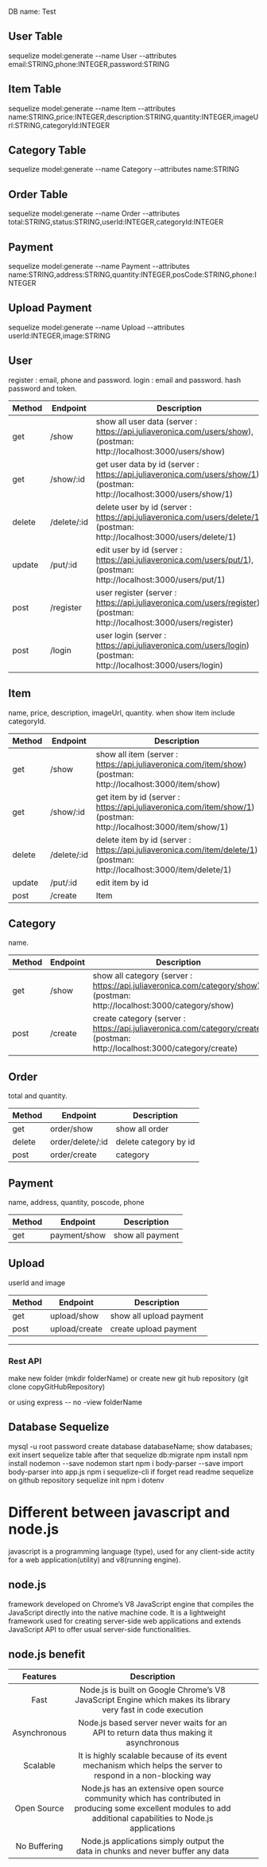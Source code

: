 DB name: Test

## User Table

sequelize model:generate --name User --attributes email:STRING,phone:INTEGER,password:STRING

## Item Table

sequelize model:generate --name Item --attributes name:STRING,price:INTEGER,description:STRING,quantity:INTEGER,imageUrl:STRING,categoryId:INTEGER

## Category Table

sequelize model:generate --name Category --attributes name:STRING

## Order Table

sequelize model:generate --name Order --attributes total:STRING,status:STRING,userId:INTEGER,categoryId:INTEGER

## Payment

sequelize model:generate --name Payment --attributes name:STRING,address:STRING,quantity:INTEGER,posCode:STRING,phone:INTEGER

## Upload Payment

sequelize model:generate --name Upload --attributes userId:INTEGER,image:STRING

## User

register : email, phone and password.
login : email and password.
hash password and token.

| Method | Endpoint    | Description                                                                                                              |
| ------ | ----------- | ------------------------------------------------------------------------------------------------------------------------ |
| get    | /show       | show all user data (server : https://api.juliaveronica.com/users/show), (postman: http://localhost:3000/users/show)      |
| get    | /show/:id   | get user data by id (server : https://api.juliaveronica.com/users/show/1),(postman: http://localhost:3000/users/show/1)  |
| delete | /delete/:id | delete user by id (server : https://api.juliaveronica.com/users/delete/1)(postman: http://localhost:3000/users/delete/1) |
| update | /put/:id    | edit user by id (server : https://api.juliaveronica.com/users/put/1),(postman: http://localhost:3000/users/put/1)        |
| post   | /register   | user register (server : https://api.juliaveronica.com/users/register)(postman: http://localhost:3000/users/register)     |
| post   | /login      | user login (server : https://api.juliaveronica.com/users/login)(postman: http://localhost:3000/users/login)              |

## Item

name, price, description, imageUrl, quantity.
when show item include categoryId.

| Method | Endpoint    | Description                                                                                                            |
| ------ | ----------- | ---------------------------------------------------------------------------------------------------------------------- |
| get    | /show       | show all item (server : https://api.juliaveronica.com/item/show)(postman: http://localhost:3000/item/show)             |
| get    | /show/:id   | get item by id (server : https://api.juliaveronica.com/item/show/1)(postman: http://localhost:3000/item/show/1)        |
| delete | /delete/:id | delete item by id (server : https://api.juliaveronica.com/item/delete/1)(postman: http://localhost:3000/item/delete/1) |
| update | /put/:id    | edit item by id                                                                                                        |
| post   | /create     | Item                                                                                                                   |

## Category

name.

| Method | Endpoint | Description                                                                                                              |
| ------ | -------- | ------------------------------------------------------------------------------------------------------------------------ |
| get    | /show    | show all category (server : https://api.juliaveronica.com/category/show)(postman: http://localhost:3000/category/show)   |
| post   | /create  | create category (server : https://api.juliaveronica.com/category/create)(postman: http://localhost:3000/category/create) |

## Order

total and quantity.

| Method | Endpoint         | Description           |
| ------ | ---------------- | --------------------- |
| get    | order/show       | show all order        |
| delete | order/delete/:id | delete category by id |
| post   | order/create     | category              |

## Payment

name, address, quantity, poscode, phone

| Method | Endpoint     | Description      |
| ------ | ------------ | ---------------- |
| get    | payment/show | show all payment |

## Upload

userId and image

| Method | Endpoint      | Description             |
| ------ | ------------- | ----------------------- |
| get    | upload/show   | show all upload payment |
| post   | upload/create | create upload payment   |

---

### Rest API

make new folder (mkdir folderName) or create new git hub repository (git clone copyGitHubRepository)

or using express -- no -view folderName

## Database Sequelize

mysql -u root password
create database databaseName;
show databases;
exit
insert sequelize table after that sequelize db:migrate
npm install
npm install nodemon --save
nodemon start
npm i body-parser --save
import body-parser into app.js
npm i sequelize-cli
if forget read readme sequelize on github repository
sequelize init
npm i dotenv

# Different between javascript and node.js

javascript is a programming language (type), used for any client-side actity for a web application(utility) and v8(running engine).

## node.js

framework developed on Chrome’s V8 JavaScript engine that compiles the JavaScript directly into the native machine code. It is a lightweight framework used for creating server-side web applications and extends JavaScript API to offer usual server-side functionalities.

## node.js benefit

|   Features   |                                                                           Description                                                                           |     |     |     |
| :----------: | :-------------------------------------------------------------------------------------------------------------------------------------------------------------: | --- | --- | --- |
|     Fast     |                          Node.js is built on Google Chrome’s V8 JavaScript Engine which makes its library very fast in code execution                           |     |     |     |
| Asynchronous |                                     Node.js based server never waits for an API to return data thus making it asynchronous                                      |     |     |     |
|   Scalable   |                          It is highly scalable because of its event mechanism which helps the server to respond in a non-blocking way                           |     |     |     |
| Open Source  | Node.js has an extensive open source community which has contributed in producing some excellent modules to add additional capabilities to Node.js applications |     |     |     |
| No Buffering |                                         Node.js applications simply output the data in chunks and never buffer any data                                         |     |     |     |
